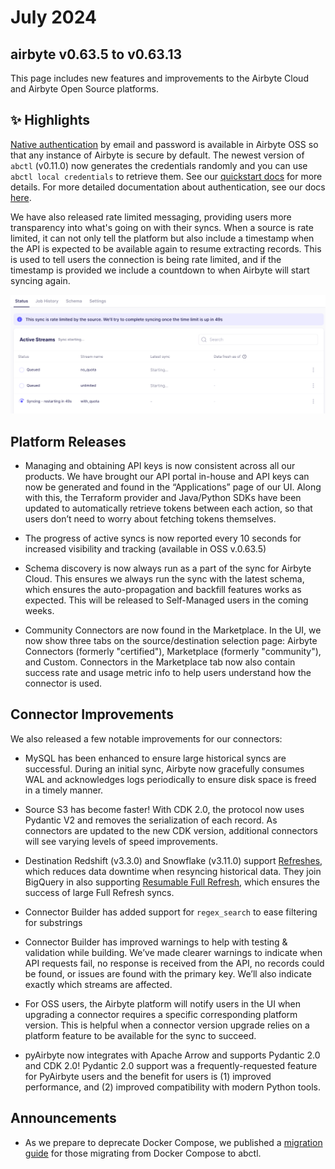 # July 2024

## airbyte v0.63.5 to v0.63.13

This page includes new features and improvements to the Airbyte Cloud and Airbyte Open Source platforms.

## ✨ Highlights

[Native authentication](https://github.com/airbytehq/airbyte/issues/41634) by email and password is available in Airbyte OSS so that any instance of Airbyte is secure by default. The newest version of `abctl` (v0.11.0) now generates the credentials randomly and you can use `abctl local credentials` to retrieve them. See our [quickstart docs](using-airbyte/getting-started/oss-quickstart#2-run-airbyte) for more details. For more detailed documentation about authentication, see our docs [here](/deploying-airbyte/integrations/authentication).

We have also released rate limited messaging, providing users more transparency into what's going on with their syncs. When a source is rate limited, it can not only tell the platform but also include a timestamp when the API is expected to be available again to resume extracting records. This is used to tell users the connection is being rate limited, and if the timestamp is provided we include a countdown to when Airbyte will start syncing again.

![Rate Limited Status](./assets/rate_limited.png)


## Platform Releases

- Managing and obtaining API keys is now consistent across all our products. We have brought our API portal in-house and API keys can now be generated and found in the “Applications” page of our UI. Along with this, the Terraform provider and Java/Python SDKs have been updated to automatically retrieve tokens between each action, so that users don’t need to worry about fetching tokens themselves.

- The progress of active syncs is now reported every 10 seconds for increased visibility and tracking (available in OSS v.0.63.5)

- Schema discovery is now always run as a part of the sync for Airbyte Cloud. This ensures we always run the sync with the latest schema, which ensures the auto-propagation and backfill features works as expected. This will be released to Self-Managed users in the coming weeks.

- Community Connectors are now found in the Marketplace. In the UI, we now show three tabs on the source/destination selection page: Airbyte Connectors (formerly "certified"), Marketplace (formerly "community"), and Custom. Connectors in the Marketplace tab now also contain success rate and usage metric info to help users understand how the connector is used. 


## Connector Improvements

We also released a few notable improvements for our connectors:

- MySQL has been enhanced to ensure large historical syncs are successful. During an initial sync, Airbyte now gracefully consumes WAL and acknowledges logs periodically to ensure disk space is freed in a timely manner.

- Source S3 has become faster! With CDK 2.0, the protocol now uses Pydantic V2 and removes the serialization of each record. As connectors are updated to the new CDK version, additional connectors will see varying levels of speed improvements. 

- Destination Redshift (v3.3.0) and Snowflake (v3.11.0) support [Refreshes](operator-guides/refreshes), which reduces data downtime when resyncing historical data. They join BigQuery in also supporting [Resumable Full Refresh](https://airbyte.com/blog/resumable-full-refresh-building-resilient-systems-for-syncing-data), which ensures the success of large Full Refresh syncs.

- Connector Builder has added support for `regex_search` to ease filtering for substrings

- Connector Builder has improved warnings to help with testing & validation while building. We’ve made clearer warnings to indicate when API requests fail, no response is received from the API, no records could be found, or issues are found with the primary key. We’ll also indicate exactly which streams are affected.

- For OSS users, the Airbyte platform will notify users in the UI when upgrading a connector requires a specific corresponding platform version. This is helpful when a connector version upgrade relies on a platform feature to be available for the sync to succeed.

- pyAirbyte now integrates with Apache Arrow and supports Pydantic 2.0 and CDK 2.0! Pydantic 2.0 support was a frequently-requested feature for PyAirbyte users and the benefit for users is (1) improved performance, and (2) improved compatibility with modern Python tools.


## Announcements


- As we prepare to deprecate Docker Compose, we published a [migration guide](using-airbyte/getting-started/oss-quickstart#migrating-from-docker-compose-optional) for those migrating from Docker Compose to abctl.
